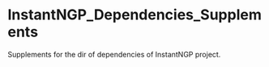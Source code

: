 # InstantNGP_Dependencies_Supplements
Supplements for the dir of dependencies of InstantNGP project.
